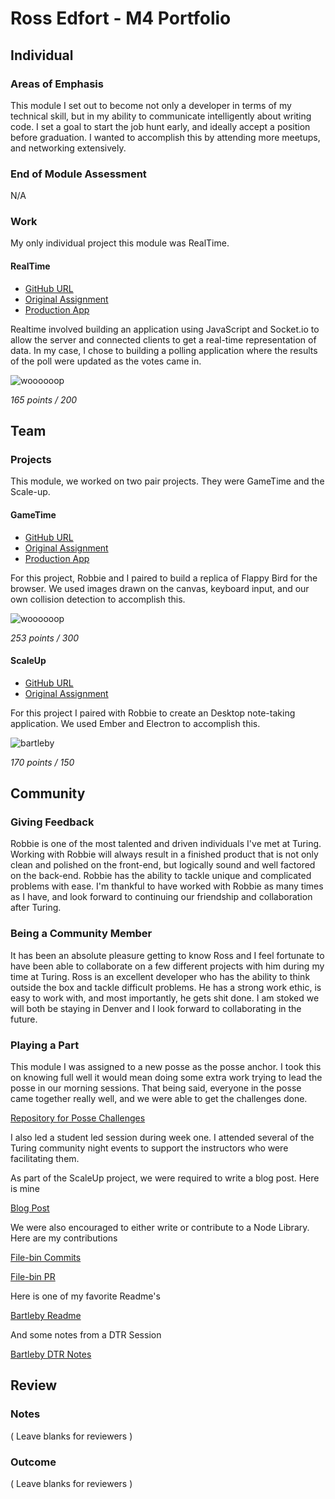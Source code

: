 # Ross Edfort - M4 Portfolio

## Individual

### Areas of Emphasis

This module I set out to become not only a developer in terms of my technical skill, but
in my ability to communicate intelligently about writing code. I set a goal to start the
job hunt early, and ideally accept a position before graduation. I wanted to accomplish this by
attending more meetups, and networking extensively.

### End of Module Assessment

N/A

### Work

My only individual project this module was RealTime.

#### RealTime

* [GitHub URL](https://github.com/rossedfort/crowdsource)
* [Original Assignment](https://github.com/turingschool/curriculum/blob/master/source/projects/real_time.markdown)
* [Production App](https://boiling-temple-53818.herokuapp.com/)

Realtime involved building an application using JavaScript and Socket.io to allow the server and connected
clients to get a real-time representation of data. In my case, I chose to building a polling application
where the results of the poll were updated as the votes came in.

![woooooop](http://g.recordit.co/nAfFkRRJwk.gif)


_165 points / 200_

## Team

### Projects

This module, we worked on two pair projects. They were GameTime and the Scale-up.

#### GameTime

* [GitHub URL](https://github.com/robbielane/flappy-bird)
* [Original Assignment](https://github.com/turingschool/lesson_plans/blob/master/ruby_04-apis_and_scalability/gametime_project.markdown)
* [Production App](http://rossedfort.github.io/flappy-bird/)

For this project, Robbie and I paired to build a replica of Flappy Bird for the browser. We used images drawn on the canvas, keyboard
input, and our own collision detection to accomplish this.

![woooooop](http://g.recordit.co/Lwi3WjVPHJ.gif)

_253 points / 300_


#### ScaleUp

* [GitHub URL](https://github.com/rossedfort/bartleby)
* [Original Assignment](https://github.com/turingschool/lesson_plans/blob/master/ruby_04-apis_and_scalability/bartleby_project.markdown)

For this project I paired with Robbie to create an Desktop note-taking application. We used Ember and Electron to
accomplish this.

![bartleby](http://g.recordit.co/ogncfwl34M.gif)

_170 points / 150_

## Community

### Giving Feedback

Robbie is one of the most talented and driven individuals I've met at Turing. Working with Robbie will always result in a finished product that is not only clean and polished on the front-end, but logically sound and well factored on the back-end. Robbie has the ability to tackle unique and complicated problems with ease. I'm thankful to have worked with Robbie as many times as I have, and look forward to continuing our friendship and collaboration after Turing.

### Being a Community Member

It has been an absolute pleasure getting to know Ross and I feel fortunate to have been able to collaborate on a few different projects with him during my time at Turing. Ross is an excellent developer who has the ability to think outside the box and tackle difficult problems. He has a strong work ethic, is easy to work with, and most importantly, he gets shit done. I am stoked we will both be staying in Denver and I look forward to collaborating in the future.

### Playing a Part

This module I was assigned to a new posse as the posse anchor. I took this on knowing full well it would mean doing some extra work trying to
lead the posse in our morning sessions. That being said, everyone in the posse came together really well, and we were able to get the challenges done.

[Repository for Posse Challenges](https://github.com/rossedfort/posse_challenges)

I also led a student led session during week one. I attended several of the Turing community night events to support the instructors who were
facilitating them.

As part of the ScaleUp project, we were required to write a blog post. Here is mine

[Blog Post](https://rossedfort.wordpress.com/2016/02/25/learning-ember-electron/)

We were also encouraged to either write or contribute to a Node Library. Here are my contributions

[File-bin Commits](https://github.com/stevekinney/file-bin/commit/e4cc1185e225c213e183d10a9fa590c369c3ea05)

[File-bin PR](https://github.com/stevekinney/file-bin/pull/8)

Here is one of my favorite Readme's

[Bartleby Readme](https://github.com/rossedfort/bartleby/blob/master/README.md)

And some notes from a DTR Session

[Bartleby DTR Notes](https://gist.github.com/rossedfort/f6cd94e12a5ce3bb1c21)

## Review

### Notes

( Leave blanks for reviewers )

### Outcome

( Leave blanks for reviewers )
